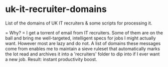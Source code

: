uk-it-recruiter-domains
=======================

List of the domains of UK IT recruiters &amp; some scripts for processing it.

= Why? =
I get a torrent of email from IT recruiters.  Some of them are on the ball and bring me well-targeted, intelligent specs for jobs I might actually want.  However most are lazy and do not.  A list of domains these messages come from enables me to maintain a sieve ruleset that automatically marks the lot read and archives it into a 'recruiters' folder to dip into if I ever want a new job.  Result: instant productivity boost.


